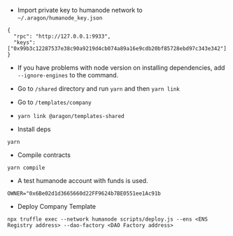 - Import private key to humanode network to `~/.aragon/humanode_key.json`

```
{
  "rpc": "http://127.0.0.1:9933",
  "keys": ["0x99b3c12287537e38c90a9219d4cb074a89a16e9cdb20bf85728ebd97c343e342"]
}
```

- If you have problems with node version on installing dependencies, add `--ignore-engines` to the command.

- Go to `/shared` directory and run `yarn` and then `yarn link`

- Go to `/templates/company`

- `yarn link @aragon/templates-shared`

- Install deps

`yarn`

- Compile contracts

`yarn compile`

- A test humanode account with funds is used.

`OWNER="0x6Be02d1d3665660d22FF9624b7BE0551ee1Ac91b`

- Deploy Company Template

`npx truffle exec --network humanode scripts/deploy.js --ens <ENS Registry address> --dao-factory <DAO Factory address>`
